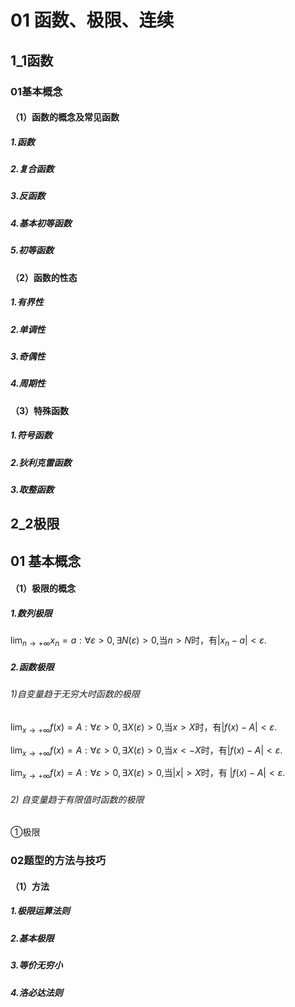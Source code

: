 # 01 函数、极限、连续

## 1_1函数

### 01基本概念

#### （1）函数的概念及常见函数

##### 1.函数

##### 2.复合函数

##### 3.反函数

##### 4.基本初等函数

##### 5.初等函数

#### （2）函数的性态

##### 1.有界性

##### 2.单调性

##### 3.奇偶性

##### 4.周期性

#### （3）特殊函数

##### 1.符号函数

##### 2.狄利克雷函数

##### 3.取整函数

## 2_2极限

## 01 基本概念

#### （1）极限的概念

##### 1.数列极限

$\displaystyle\lim_{n\rightarrow +\infty}x_{n}=a: \forall \varepsilon > 0,\exists N(\varepsilon)>0,$当$n>N$时，有$\left | x_{n}-a \right|<\varepsilon.$

##### 2.函数极限

###### 1)自变量趋于无穷大时函数的极限

$\displaystyle\lim_{x \rightarrow +\infty} f(x)=A: \forall \varepsilon>0,\exists X(\varepsilon)>0,$当$x>X$时，有$|f(x)-A|< \varepsilon.$

$\displaystyle\lim_{x \rightarrow +\infty} f(x)=A: \forall \varepsilon>0,\exists X(\varepsilon)>0,$当$x<-X$时，有$|f(x)-A|< \varepsilon.$

$\displaystyle\lim_{x \rightarrow +\infty} f(x)=A: \forall \varepsilon>0,\exists X(\varepsilon)>0,$当$|x|>X$时，有 $|f(x)-A|< \varepsilon.$

###### 2) 自变量趋于有限值时函数的极限

①极限

### 02题型的方法与技巧

#### （1）方法

##### 1.极限运算法则

##### 2.基本极限

##### 3.等价无穷小

##### 4.洛必达法则